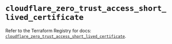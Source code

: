 # `cloudflare_zero_trust_access_short_lived_certificate`

Refer to the Terraform Registry for docs: [`cloudflare_zero_trust_access_short_lived_certificate`](https://registry.terraform.io/providers/cloudflare/cloudflare/4.48.0/docs/resources/zero_trust_access_short_lived_certificate).
